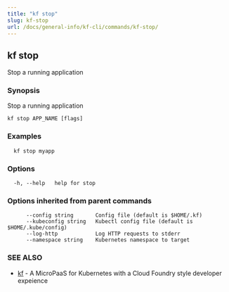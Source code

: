 ```yaml
---
title: "kf stop"
slug: kf-stop
url: /docs/general-info/kf-cli/commands/kf-stop/
---
```

## kf stop

Stop a running application

### Synopsis

Stop a running application

```
kf stop APP_NAME [flags]
```

### Examples

```
  kf stop myapp
```

### Options

```
  -h, --help   help for stop
```

### Options inherited from parent commands

```
      --config string       Config file (default is $HOME/.kf)
      --kubeconfig string   Kubectl config file (default is $HOME/.kube/config)
      --log-http            Log HTTP requests to stderr
      --namespace string    Kubernetes namespace to target
```

### SEE ALSO

* [kf](/docs/general-info/kf-cli/commands/kf/)	 - A MicroPaaS for Kubernetes with a Cloud Foundry style developer expeience

